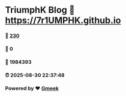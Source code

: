 # TriumphK Blog :link: https://7r1UMPHK.github.io 
### :page_facing_up: [230](https://7r1UMPHK.github.io/tag.html) 
### :speech_balloon: 0 
### :hibiscus: 1984393 
### :alarm_clock: 2025-08-30 22:37:48 
### Powered by :heart: [Gmeek](https://github.com/Meekdai/Gmeek)
